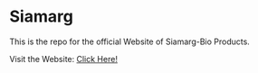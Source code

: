 # Siamarg
This is the repo for the official Website of Siamarg-Bio Products.

Visit the Website: <a href="http://siamarg.com/">Click Here!</a>
